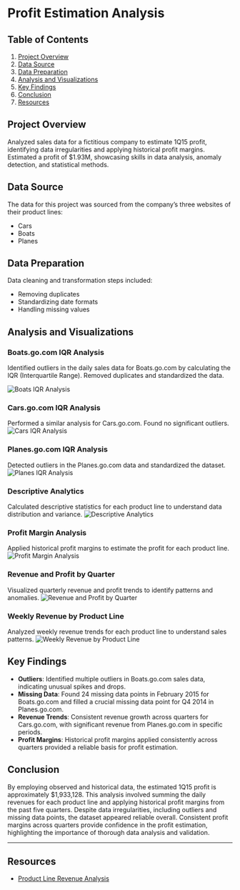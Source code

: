 # Profit Estimation Analysis

## Table of Contents
1. [Project Overview](#project-overview)
2. [Data Source](#data-source)
3. [Data Preparation](#data-preparation)
4. [Analysis and Visualizations](#analysis-and-visualizations)
5. [Key Findings](#key-findings)
6. [Conclusion](#conclusion)
7. [Resources](#resources)

## Project Overview
Analyzed sales data for a fictitious company to estimate 1Q15 profit, identifying data irregularities and applying historical profit margins. Estimated a profit of $1.93M, showcasing skills in data analysis, anomaly detection, and statistical methods.

## Data Source
The data for this project was sourced from the company’s three websites of their product lines:
- Cars
- Boats
- Planes

## Data Preparation
Data cleaning and transformation steps included:
- Removing duplicates
- Standardizing date formats
- Handling missing values

## Analysis and Visualizations

### Boats.go.com IQR Analysis
Identified outliers in the daily sales data for Boats.go.com by calculating the IQR (Interquartile Range). Removed duplicates and standardized the data.

![Boats IQR Analysis](https://github.com/swong6/EXCEL.RevenueAnalysis/blob/main/Baots%20IQR%20Analysis.png)

### Cars.go.com IQR Analysis
Performed a similar analysis for Cars.go.com. Found no significant outliers.
![Cars IQR Analysis](https://github.com/swong6/EXCEL.RevenueAnalysis/blob/main/Cars%20IQR%20Analysis.png)

### Planes.go.com IQR Analysis
Detected outliers in the Planes.go.com data and standardized the dataset.
![Planes IQR Analysis](https://github.com/swong6/EXCEL.RevenueAnalysis/blob/main/Planes%20IQR%20Analysis.png)

### Descriptive Analytics
Calculated descriptive statistics for each product line to understand data distribution and variance.
![Descriptive Analytics](https://github.com/swong6/EXCEL.RevenueAnalysis/blob/main/Descriptive%20Analytics.png)

### Profit Margin Analysis
Applied historical profit margins to estimate the profit for each product line.
![Profit Margin Analysis](https://github.com/swong6/EXCEL.RevenueAnalysis/blob/main/Profit%20Margin%20Analysis.png)

### Revenue and Profit by Quarter
Visualized quarterly revenue and profit trends to identify patterns and anomalies.
![Revenue and Profit by Quarter](https://github.com/swong6/EXCEL.RevenueAnalysis/blob/main/Revenue%20and%20Profit%20by%20Quarter.png)

### Weekly Revenue by Product Line
Analyzed weekly revenue trends for each product line to understand sales patterns.
![Weekly Revenue by Product Line](https://github.com/swong6/EXCEL.RevenueAnalysis/blob/main/Weekly%20Revenue%20by%20Product%20Line.png)

## Key Findings
- **Outliers**: Identified multiple outliers in Boats.go.com sales data, indicating unusual spikes and drops.
- **Missing Data**: Found 24 missing data points in February 2015 for Boats.go.com and filled a crucial missing data point for Q4 2014 in Planes.go.com.
- **Revenue Trends**: Consistent revenue growth across quarters for Cars.go.com, with significant revenue from Planes.go.com in specific periods.
- **Profit Margins**: Historical profit margins applied consistently across quarters provided a reliable basis for profit estimation.

## Conclusion
By employing observed and historical data, the estimated 1Q15 profit is approximately $1,933,128. This analysis involved summing the daily revenues for each product line and applying historical profit margins from the past five quarters. Despite data irregularities, including outliers and missing data points, the dataset appeared reliable overall. Consistent profit margins across quarters provide confidence in the profit estimation, highlighting the importance of thorough data analysis and validation.

---

## Resources
- [Product Line Revenue Analysis](https://github.com/swong6/EXCEL.RevenueAnalysis/blob/main/Product_Line_Revenue_Analysis.xlsx)

